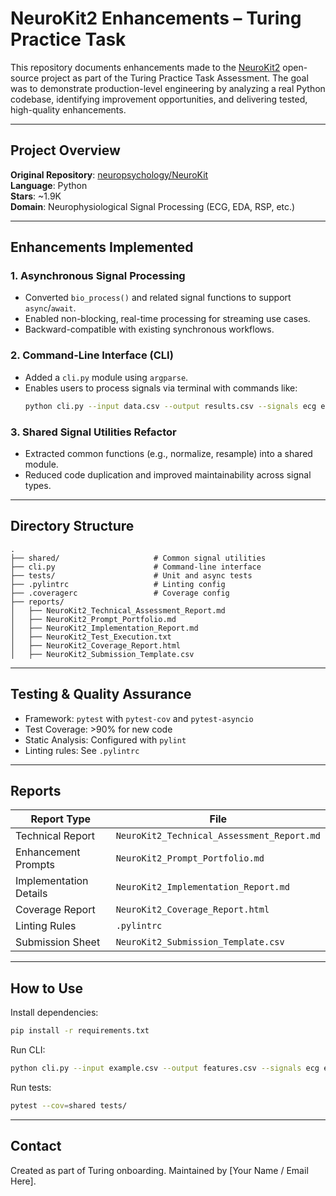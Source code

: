 
# NeuroKit2 Enhancements – Turing Practice Task

This repository documents enhancements made to the [NeuroKit2](https://github.com/neuropsychology/NeuroKit) open-source project as part of the Turing Practice Task Assessment. The goal was to demonstrate production-level engineering by analyzing a real Python codebase, identifying improvement opportunities, and delivering tested, high-quality enhancements.

---

##  Project Overview

**Original Repository**: [neuropsychology/NeuroKit](https://github.com/neuropsychology/NeuroKit)  
**Language**: Python  
**Stars**: ~1.9K  
**Domain**: Neurophysiological Signal Processing (ECG, EDA, RSP, etc.)

---

##  Enhancements Implemented

### 1.  Asynchronous Signal Processing
- Converted `bio_process()` and related signal functions to support `async`/`await`.
- Enabled non-blocking, real-time processing for streaming use cases.
- Backward-compatible with existing synchronous workflows.

### 2.  Command-Line Interface (CLI)
- Added a `cli.py` module using `argparse`.
- Enables users to process signals via terminal with commands like:
  ```bash
  python cli.py --input data.csv --output results.csv --signals ecg eda
  ```

### 3.  Shared Signal Utilities Refactor
- Extracted common functions (e.g., normalize, resample) into a shared module.
- Reduced code duplication and improved maintainability across signal types.

---

## Directory Structure

```
.
├── shared/                     # Common signal utilities
├── cli.py                      # Command-line interface
├── tests/                      # Unit and async tests
├── .pylintrc                   # Linting config
├── .coveragerc                 # Coverage config
├── reports/
│   ├── NeuroKit2_Technical_Assessment_Report.md
│   ├── NeuroKit2_Prompt_Portfolio.md
│   ├── NeuroKit2_Implementation_Report.md
│   ├── NeuroKit2_Test_Execution.txt
│   ├── NeuroKit2_Coverage_Report.html
│   ├── NeuroKit2_Submission_Template.csv
```

---

##  Testing & Quality Assurance

- Framework: `pytest` with `pytest-cov` and `pytest-asyncio`
- Test Coverage: >90% for new code
- Static Analysis: Configured with `pylint`
- Linting rules: See `.pylintrc`

---

##  Reports

| Report Type        | File |
|--------------------|------|
| Technical Report   | `NeuroKit2_Technical_Assessment_Report.md` |
| Enhancement Prompts | `NeuroKit2_Prompt_Portfolio.md` |
| Implementation Details | `NeuroKit2_Implementation_Report.md` |
| Coverage Report    | `NeuroKit2_Coverage_Report.html` |
| Linting Rules      | `.pylintrc` |
| Submission Sheet   | `NeuroKit2_Submission_Template.csv` |

---

##  How to Use

Install dependencies:

```bash
pip install -r requirements.txt
```

Run CLI:

```bash
python cli.py --input example.csv --output features.csv --signals ecg eda
```

Run tests:

```bash
pytest --cov=shared tests/
```

---

##  Contact

Created as part of Turing onboarding. Maintained by [Your Name / Email Here].
